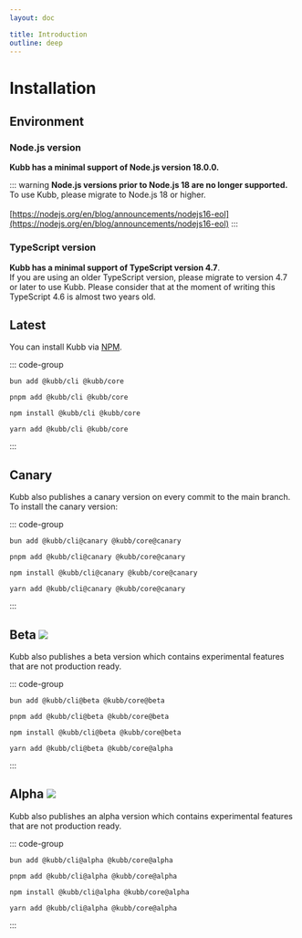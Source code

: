```yaml
---
layout: doc

title: Introduction
outline: deep
---
```


<script setup>

import { version } from '../../packages/core/package.json'

</script>

# Installation

## Environment

### Node.js version <Badge type="tip" text="&gt;18" />

**Kubb has a minimal support of Node.js version 18.0.0.**

::: warning
**Node.js versions prior to Node.js 18 are no longer supported.** To use Kubb, please migrate to Node.js 18 or higher. <br/><br/>
[https://nodejs.org/en/blog/announcements/nodejs16-eol](https://nodejs.org/en/blog/announcements/nodejs16-eol)
:::

### TypeScript version <Badge type="tip" text="&gt;4.7" />

**Kubb has a minimal support of TypeScript version 4.7**. <br/>
If you are using an older TypeScript version, please migrate to version 4.7 or later to use Kubb. Please consider that at the moment of writing this TypeScript 4.6 is almost two years old.

## Latest <Badge type="tip" :text="version" />

You can install Kubb via [NPM](https://www.npmjs.com/).

::: code-group

```shell [bun <img src="/feature/bun.svg"/>]
bun add @kubb/cli @kubb/core
```

```shell [pnpm <img src="/feature/pnpm.svg"/>]
pnpm add @kubb/cli @kubb/core
```

```shell [npm <img src="/feature/npm.svg"/>]
npm install @kubb/cli @kubb/core
```

```shell [yarn <img src="/feature/yarn.svg"/>]
yarn add @kubb/cli @kubb/core
```

:::

## Canary <Badge type="tip" text="canary" />

Kubb also publishes a canary version on every commit to the main branch. <br/>
To install the canary version:

::: code-group

```shell [bun <img src="/feature/bun.svg"/>]
bun add @kubb/cli@canary @kubb/core@canary
```

```shell [pnpm <img src="/feature/pnpm.svg"/>]
pnpm add @kubb/cli@canary @kubb/core@canary
```

```shell [npm <img src="/feature/npm.svg"/>]
npm install @kubb/cli@canary @kubb/core@canary
```

```shell [yarn <img src="/feature/yarn.svg"/>]
yarn add @kubb/cli@canary @kubb/core@canary
```

:::

## Beta <img src="/icons/experimental.svg"/> <Badge type="tip" text="beta" />

Kubb also publishes a beta version which contains experimental features that are not production ready.

::: code-group

```shell [bun <img src="/feature/bun.svg"/>]
bun add @kubb/cli@beta @kubb/core@beta
```

```shell [pnpm <img src="/feature/pnpm.svg"/>]
pnpm add @kubb/cli@beta @kubb/core@beta
```

```shell [npm <img src="/feature/npm.svg"/>]
npm install @kubb/cli@beta @kubb/core@beta
```

```shell [yarn <img src="/feature/yarn.svg"/>]
yarn add @kubb/cli@beta @kubb/core@alpha
```

:::

## Alpha <img src="/icons/experimental.svg"/> <Badge type="tip" text="alpha" />

Kubb also publishes an alpha version which contains experimental features that are not production ready.

::: code-group

```shell [bun <img src="/feature/bun.svg"/>]
bun add @kubb/cli@alpha @kubb/core@alpha
```

```shell [pnpm <img src="/feature/pnpm.svg"/>]
pnpm add @kubb/cli@alpha @kubb/core@alpha
```

```shell [npm <img src="/feature/npm.svg"/>]
npm install @kubb/cli@alpha @kubb/core@alpha
```

```shell [yarn <img src="/feature/yarn.svg"/>]
yarn add @kubb/cli@alpha @kubb/core@alpha
```

:::
